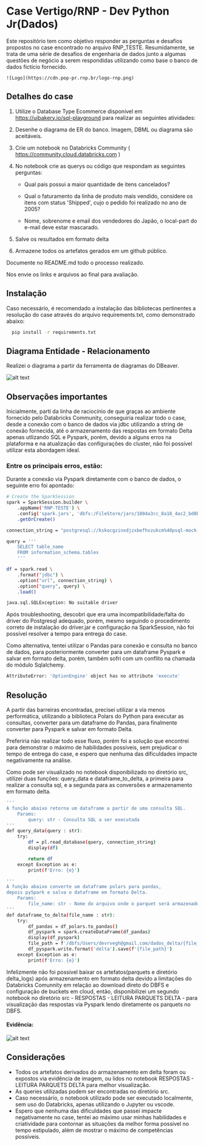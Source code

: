 
# Case Vertigo/RNP - Dev Python Jr(Dados)

Este repositório tem como objetivo responder as perguntas e desafios propostos no case encontrado no arquivo RNP_TESTE.
Resumidamente, se trata de uma série de desafios de engenharia de dados junto a algumas questões de negócio a serem respondidas utilizando como base o banco de dados fictício fornecido.


    ![Logo](https://cdn.pop-pr.rnp.br/logo-rnp.png)



## Detalhes do case

1. Utilize o Database Type Ecommerce disponível em https://uibakery.io/sql-playground para realizar as seguintes atividades:

2. Desenhe o diagrama de ER do banco. Imagem, DBML ou diagrama são aceitáveis.

3. Crie um notebook no Databricks Community ( https://community.cloud.databricks.com )

4. No notebook crie as querys ou código que respondam as seguintes perguntas:

    - Qual país possui a maior quantidade de itens cancelados?

    - Qual o faturamento da linha de produto mais vendido, considere os itens com status  'Shipped', cujo o pedido foi realizado no ano de 2005?
    
    - Nome, sobrenome e email dos vendedores do Japão, o local-part do e-mail deve estar mascarado.

5. Salve os resultados em formato delta

6. Armazene todos os artefatos gerados em um github público.

Documente no README.md todo o processo realizado.

Nos envie os links e arquivos ao final para avaliação.


## Instalação

Caso necessário, é recomendado a instalação das bibliotecas pertinentes a resolução do case através do arquivo requirements.txt, como demonstrado abaixo:
```bash
  pip install -r requirements.txt
```

## Diagrama Entidade - Relacionamento
Realizei o diagrama a partir da ferramenta de diagramas do DBeaver.

![alt text](https://github.com/RVegh/rnp-teste/blob/master/diagrama-%20ER.png?raw=true)

## Observações importantes
Inicialmente, parti da linha de raciocínio de que graças ao ambiente fornecido pelo Databricks Community, conseguiria realizar todo o case, desde a conexão com o banco de dados via jdbc utilizando a string de conexão fornecida, até o armazenamento das respostas em formato Delta apenas utlizando SQL e Pyspark, porém, devido a alguns erros na plataforma e na atualização das configurações do cluster, não foi possível utilizar esta abordagem ideal.

### Entre os principais erros, estão:

Durante a conexão via Pyspark diretamente com o banco de dados, o seguinte erro foi apontado:

```bash
# Create the SparkSession
spark = SparkSession.builder \
    .appName('RNP-TESTE') \
    .config('spark.jars', 'dbfs:/FileStore/jars/1804a3cc_8a18_4ac2_bd0b_b02d0c511941-postgresql_42_6_0-9ae1e.jar') \
    .getOrCreate()

connection_string = "postgresql://kskocgzinxdjzxbefhvzukcm%40psql-mock-database-cloud:jezjgtkxislmdytscsmfzaey@psql-mock-database-cloud.postgres.database.azure.com:5432/ecom1689961191152kwdflhebkfqsxgdn"

query = '''
    SELECT table_name
    FROM information_schema.tables
    '''

df = spark.read \
    .format("jdbc") \
    .option("url", connection_string) \
    .option("query", query) \
    .load()

java.sql.SQLException: No suitable driver
```
Após troubleshooting, descobri que era uma incompatibilidade/falta do driver do Postgresql adequado, porém, mesmo seguindo o procedimento correto de instalação do driver.jar e configuração na SparkSession, não foi possível resolver a tempo para entrega do case.

Como alternativa, tentei utilizar o Pandas para conexão e consulta no banco de dados, para posteriormente converter para um dataframe Pyspark e salvar em formato delta, porém, também sofri com um conflito na chamada do módulo Sqlalchemy.

```bash
AttributeError: 'OptionEngine' object has no attribute 'execute' 
```
## Resolução 
A partir das barreiras encontradas, precisei utilizar a via menos performática, utilizando a biblioteca Polars do Python para executar as consultas, converter para um dataframe do Pandas, para finalmente converter para Pyspark e salvar em formato Delta.

Preferiria não realizar todo esse fluxo, porém foi a solução que encontrei para demonstrar o máximo de habilidades possíveis, sem prejudicar o tempo de entrega do case, e espero que nenhuma das dificuldades impacte negativamente na análise.

Como pode ser visualizado no notebook disponibilizado no diretório src, utilizei duas funções: query_data e dataframe_to_delta, a primeira para realizar a consulta sql, e a segunda para as conversões e armazenamento em formato delta.

```bash
'''
A função abaixo retorna um dataframe a partir de uma consulta SQL.
    Params:
        query: str - Consulta SQL a ser executada      
'''
def query_data(query : str): 
    try:
        df = pl.read_database(query, connection_string)
        display(df)

        return df
    except Exception as e:
        print(f'Erro: {e}')

'''
A função abaixo converte um dataframe polars para pandas, 
depois pySpark e salva o dataframe em formato Delta.
    Params:
        file_name: str - Nome do arquivo onde o parquet será armazenado.
'''
def dataframe_to_delta(file_name : str):
    try:
        df_pandas = df_polars.to_pandas()
        df_pyspark = spark.createDataFrame(df_pandas)
        display(df_pyspark)
        file_path = f'/dbfs/Users/devrvegh@gmail.com/dados_delta/{file_name}'
        df_pyspark.write.format('delta').save(f'{file_path}')
    except Exception as e:
        print(f'Erro: {e}')
```

Infelizmente não foi possível baixar os artefatos(parquets e diretório delta_logs) após armazenamento em formato delta devido a limitações do Databricks Comunnity em relação ao download direto do DBFS e configuração de buckets em cloud, então, disponibilizei um segundo notebook no diretório src - RESPOSTAS - LEITURA PARQUETS DELTA - para visualização das respostas via Pyspark lendo diretamente os parquets no DBFS.

#### Evidência:

![alt text](https://github.com/RVegh/rnp-teste/blob/master/imagens/evidencia_delta_logs.png?raw=true)

## Considerações
 - Todos os artefatos derivados do armazenamento em delta foram ou expostos via evidência de imagem, ou lidos no notebook RESPOSTAS - LEITURA PARQUETS DELTA para melhor visualização.
 - As queries utilizadas podem ser encontradas no diretório src.
 - Caso necessário, o notebook utilizado pode ser executado localmente, sem uso do Databricks, apenas utilizando o Jupyter ou vscode.
 - Espero que nenhuma das dificuldades que passei impacte negativamente no case, tentei ao máximo usar minhas habilidades e criatividade para contornar as situações da melhor forma possível no tempo estipulado, além de mostrar o máximo de competências possíveis.